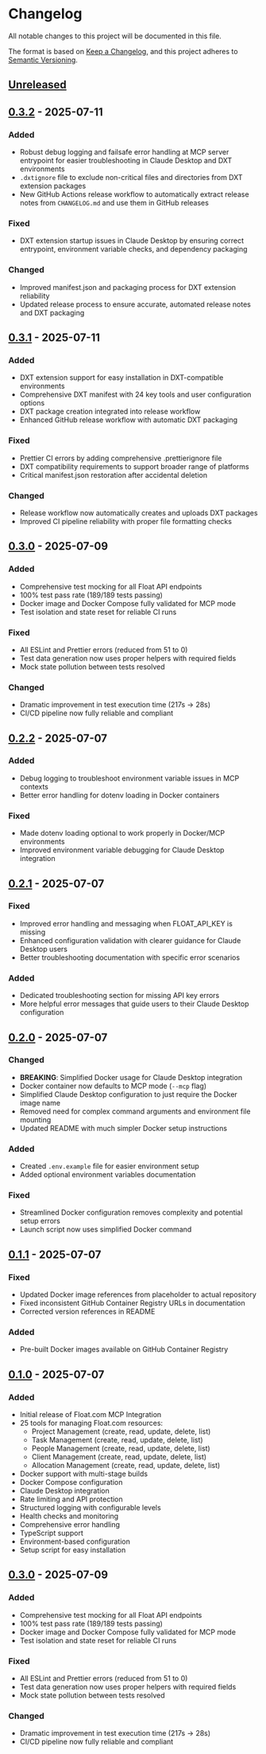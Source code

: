 # Changelog

All notable changes to this project will be documented in this file.

The format is based on [Keep a Changelog](https://keepachangelog.com/en/1.0.0/),
and this project adheres to [Semantic Versioning](https://semver.org/spec/v2.0.0.html).

## [Unreleased]

## [0.3.2] - 2025-07-11

### Added
- Robust debug logging and failsafe error handling at MCP server entrypoint for easier troubleshooting in Claude Desktop and DXT environments
- `.dxtignore` file to exclude non-critical files and directories from DXT extension packages
- New GitHub Actions release workflow to automatically extract release notes from `CHANGELOG.md` and use them in GitHub releases

### Fixed
- DXT extension startup issues in Claude Desktop by ensuring correct entrypoint, environment variable checks, and dependency packaging

### Changed
- Improved manifest.json and packaging process for DXT extension reliability
- Updated release process to ensure accurate, automated release notes and DXT packaging

## [0.3.1] - 2025-07-11

### Added

- DXT extension support for easy installation in DXT-compatible environments
- Comprehensive DXT manifest with 24 key tools and user configuration options
- DXT package creation integrated into release workflow
- Enhanced GitHub release workflow with automatic DXT packaging

### Fixed

- Prettier CI errors by adding comprehensive .prettierignore file
- DXT compatibility requirements to support broader range of platforms
- Critical manifest.json restoration after accidental deletion

### Changed

- Release workflow now automatically creates and uploads DXT packages
- Improved CI pipeline reliability with proper file formatting checks

## [0.3.0] - 2025-07-09

### Added

- Comprehensive test mocking for all Float API endpoints
- 100% test pass rate (189/189 tests passing)
- Docker image and Docker Compose fully validated for MCP mode
- Test isolation and state reset for reliable CI runs

### Fixed

- All ESLint and Prettier errors (reduced from 51 to 0)
- Test data generation now uses proper helpers with required fields
- Mock state pollution between tests resolved

### Changed

- Dramatic improvement in test execution time (217s → 28s)
- CI/CD pipeline now fully reliable and compliant

## [0.2.2] - 2025-07-07

### Added

- Debug logging to troubleshoot environment variable issues in MCP contexts
- Better error handling for dotenv loading in Docker containers

### Fixed

- Made dotenv loading optional to work properly in Docker/MCP environments
- Improved environment variable debugging for Claude Desktop integration

## [0.2.1] - 2025-07-07

### Fixed

- Improved error handling and messaging when FLOAT_API_KEY is missing
- Enhanced configuration validation with clearer guidance for Claude Desktop users
- Better troubleshooting documentation with specific error scenarios

### Added

- Dedicated troubleshooting section for missing API key errors
- More helpful error messages that guide users to their Claude Desktop configuration

## [0.2.0] - 2025-07-07

### Changed

- **BREAKING**: Simplified Docker usage for Claude Desktop integration
- Docker container now defaults to MCP mode (`--mcp` flag)
- Simplified Claude Desktop configuration to just require the Docker image name
- Removed need for complex command arguments and environment file mounting
- Updated README with much simpler Docker setup instructions

### Added

- Created `.env.example` file for easier environment setup
- Added optional environment variables documentation

### Fixed

- Streamlined Docker configuration removes complexity and potential setup errors
- Launch script now uses simplified Docker command

## [0.1.1] - 2025-07-07

### Fixed

- Updated Docker image references from placeholder to actual repository
- Fixed inconsistent GitHub Container Registry URLs in documentation
- Corrected version references in README

### Added

- Pre-built Docker images available on GitHub Container Registry

## [0.1.0] - 2025-07-07

### Added

- Initial release of Float.com MCP Integration
- 25 tools for managing Float.com resources:
  - Project Management (create, read, update, delete, list)
  - Task Management (create, read, update, delete, list)
  - People Management (create, read, update, delete, list)
  - Client Management (create, read, update, delete, list)
  - Allocation Management (create, read, update, delete, list)
- Docker support with multi-stage builds
- Docker Compose configuration
- Claude Desktop integration
- Rate limiting and API protection
- Structured logging with configurable levels
- Health checks and monitoring
- Comprehensive error handling
- TypeScript support
- Environment-based configuration
- Setup script for easy installation

## [0.3.0] - 2025-07-09

### Added

- Comprehensive test mocking for all Float API endpoints
- 100% test pass rate (189/189 tests passing)
- Docker image and Docker Compose fully validated for MCP mode
- Test isolation and state reset for reliable CI runs

### Fixed

- All ESLint and Prettier errors (reduced from 51 to 0)
- Test data generation now uses proper helpers with required fields
- Mock state pollution between tests resolved

### Changed

- Dramatic improvement in test execution time (217s → 28s)
- CI/CD pipeline now fully reliable and compliant

[Unreleased]: https://github.com/asachs01/float-mcp/compare/v0.3.2...HEAD
[0.3.2]: https://github.com/asachs01/float-mcp/compare/v0.3.1...v0.3.2
[0.3.1]: https://github.com/asachs01/float-mcp/compare/v0.3.0...v0.3.1
[0.3.0]: https://github.com/asachs01/float-mcp/compare/v0.2.2...v0.3.0
[0.2.2]: https://github.com/asachs01/float-mcp/compare/v0.2.1...v0.2.2
[0.2.1]: https://github.com/asachs01/float-mcp/compare/v0.2.0...v0.2.1
[0.2.0]: https://github.com/asachs01/float-mcp/compare/v0.1.1...v0.2.0
[0.1.1]: https://github.com/asachs01/float-mcp/compare/v0.1.0...v0.1.1
[0.1.0]: https://github.com/asachs01/float-mcp/releases/tag/v0.1.0
